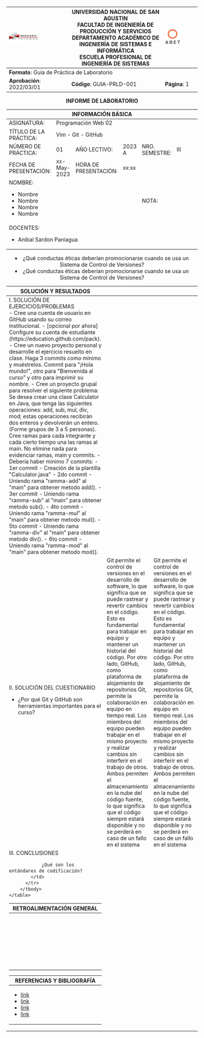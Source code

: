 <div>
<table width="1000px">
    <theader>
        <tr>
            <td><img src="https://github.com/rescobedoq/pw2/blob/main/epis.png?raw=true" alt="EPIS" style="width:50%; height:auto"/></td>
            <th>
                <span style="font-weight:bold;">UNIVERSIDAD NACIONAL DE SAN AGUSTIN</span><br />
                <span style="font-weight:bold;">FACULTAD DE INGENIERÍA DE PRODUCCIÓN Y SERVICIOS</span><br />
                <span style="font-weight:bold;">DEPARTAMENTO ACADÉMICO DE INGENIERÍA DE SISTEMAS E INFORMÁTICA</span><br />
                <span style="font-weight:bold;">ESCUELA PROFESIONAL DE INGENIERÍA DE SISTEMAS</span>
            </th>
            <td><img src="https://github.com/rescobedoq/pw2/blob/main/abet.png?raw=true" alt="ABET" style="width:50%; height:auto"/></td>
        </tr>
    </theader>
    <tbody>
        <tr><td colspan="3"><span style="font-weight:bold;">Formato</span>: Guía de Práctica de Laboratorio</td></tr>
        <tr><td><span style="font-weight:bold;">Aprobación</span>:  2022/03/01</td><td><span style="font-weight:bold;">Código</span>: GUIA-PRLD-001</td><td><span style="font-weight:bold;">Página</span>: 1</td></tr>
    </tbody>
</table>
</div>

<div align="center">
    <span style="font-weight:bold;">INFORME DE LABORATORIO</span><br />
</div>

<div align="center">
    <table width="1000px">
        <theader>
            <tr><th colspan="6">INFORMACIÓN BÁSICA</th></tr>
        </theader>
        <tbody>
            <tr><td>ASIGNATURA:</td><td colspan="5">Programación Web 02</td></tr>
            <tr><td>TÍTULO DE LA PRÁCTICA:</td><td colspan="5">Vim - Git - GitHub</td></tr>
            <tr><td>NÚMERO DE PRÁCTICA:</td><td>01</td><td>AÑO LECTIVO:</td><td>2023 A</td><td>NRO. SEMESTRE:</td><td width="60px">  III  </td></tr>
            <tr><td>FECHA DE PRESENTACIÓN:</td><td>xx-May-2023</td><td>HORA DE PRESENTACIÓN:</td><td colspan="3">xx:xx</td></tr>
            <tr>
              <td colspan="4">NOMBRE:
                <ul>
            	    <li>Nombre</li>
            	    <li>Nombre</li>
            	    <li>Nombre</li>
            	    <li>Nombre</li>
                </ul>
              </td>
              <td>NOTA:</td><td></td>
            </tr>
            <tr>
              <td colspan="6" width="1000px">DOCENTES:
                <ul>
        	        <li>Anibal Sardon Paniagua</li>
                </ul>
              </td>
            </tr>
        </tbody>
    </table>
</div>

<div align="center">
    <table width="1000px">
        <theader>
            <tr><th>SOLUCIÓN Y RESULTADOS</th></tr>
        </theader>
        <tbody>
          <tr>
            <td>I. SOLUCIÓN DE EJERCICIOS/PROBLEMAS<br/>
                - Cree una cuenta de usuario en GitHub usando su correo institucional.
                - [opcional por ahora] Configure su cuenta de estudiante (https://education.github.com/pack).
                - Cree un nuevo proyecto personal y desarrolle el ejercicio resuelto en clase. Haga 3 commits como mínimo y muéstrelos. Commit para "¡Hola mundo!", otro para "Bienvenida al curso" y otro para imprimir su nombre.
                - Cree un proyecto grupal para resolver el siguiente problema: Se desea crear una clase Calculator en Java, que tenga las siguientes operaciones: add, sub, mul, div, mod; estas operaciones recibirán dos enteros y devolverán un entero. (Forme grupos de 3 a 5 personas). Cree ramas para cada integrante y cada cierto tiempo una las ramas al main. No elimine nada para evidenciar ramas, main y commits.
                - Debería haber minimo 7 commits:
                    - 1er commit - Creación de la plantilla "Calculator.java"
                    - 2do commit - Uniendo rama "ramma-add" al "main" para obtener metodo add().
                    - 3er commit - Uniendo rama "ramma-sub" al "main" para obtener metodo sub().
                    - 4to commit - Uniendo rama "ramma-mul" al "main" para obtener metodo mul().
                    - 5to commit - Uniendo rama "ramma-div" al "main" para obtener metodo div().
                    - 6to commit - Uniendo rama "ramma-mod" al "main" para obtener metodo mod().
            </td>
          </tr>
          <tr>
            <td>II. SOLUCIÓN DEL CUESTIONARIO<br />
              <ul>
                <li>¿Por qué Git y GitHub son herramientas importantes para el curso?<br>
                </li>
                <td>
                Git permite el control de versiones en el desarrollo de software, lo que significa que se puede rastrear y revertir cambios en el código. Esto es fundamental para trabajar en equipo y mantener un historial del código. Por otro lado, GitHub, como plataforma de alojamiento de repositorios Git, permite la colaboración en equipo en tiempo real. Los miembros del equipo pueden trabajar en el mismo proyecto y realizar cambios sin interferir en el trabajo de otros. Ambos permiten el almacenamiento en la nube del código fuente, lo que significa que el código siempre estará disponible y no se perderá en caso de un fallo en el sistema
                <br>
                </td>
      		    <li>¿Qué conductas éticas deberían promocionarse cuando se usa un Sistema de Control de Versiones?<br>
                <td>
                Git permite el control de versiones en el desarrollo de software, lo que significa que se puede rastrear y revertir cambios en el código. Esto es fundamental para trabajar en equipo y mantener un historial del código. Por otro lado, GitHub, como plataforma de alojamiento de repositorios Git, permite la colaboración en equipo en tiempo real. Los miembros del equipo pueden trabajar en el mismo proyecto y realizar cambios sin interferir en el trabajo de otros. Ambos permiten el almacenamiento en la nube del código fuente, lo que significa que el código siempre estará disponible y no se perderá en caso de un fallo en el sistema
                <br>
                </td>
                </li>
      		    	<li>¿Qué conductas éticas deberían promocionarse cuando se usa un Sistema de Control de Versiones?<br>
                </li>
    	        </ul>
            </td>
          </tr>
          <tr>
            <td>III. CONCLUSIONES<br/>
                
                
                ¿Qué son los entándares de codificación?
            </td>
          </tr>
        </tbody>
    </table>
</div>

<div align="center">
    <table width="1000px">
        <theader>
            <tr><th>RETROALIMENTACIÓN GENERAL</th></tr>
        </theader>
        <tbody>
            <tr height="150px"><td width="1000px"></td></tr>
        </tbody>
    </table>
</div>

<div align="center">
    <table width="1000px">
        <theader>
            <tr><th>REFERENCIAS Y BIBLIOGRAFÍA</th></tr>
        </theader>
        <tbody>
          <tr><td width="1000px">
              <ul>
                <li><a href="link">link</a></li>
                <li><a href="link">link</a></li>
                <li><a href="link">link</a></li>
                <li><a href="link">link</a></li>
              </ul>
              </td>
          </tr>
        </tbody>
    </table>
</div>